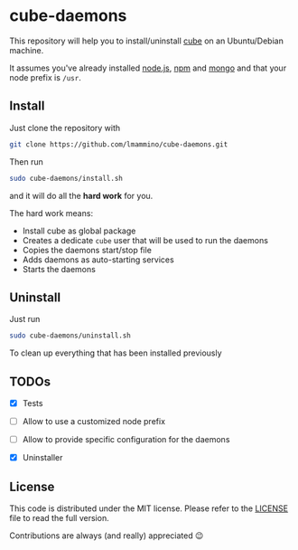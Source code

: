 cube-daemons
============

This repository will help you to install/uninstall [cube](https://github.com/square/cube) on an Ubuntu/Debian machine.

It assumes you've already installed [node.js](http://nodejs.org/), [npm](https://www.npmjs.org/) and [mongo](https://www.mongodb.org/) and that your node prefix is `/usr`.


## Install

Just clone the repository with 

```bash
git clone https://github.com/lmammino/cube-daemons.git
```

Then run 

```bash
sudo cube-daemons/install.sh
```

and it will do all the **hard work** for you.

The hard work means:

 - Install cube as global package
 - Creates a dedicate `cube` user that will be used to run the daemons
 - Copies the daemons start/stop file
 - Adds daemons as auto-starting services
 - Starts the daemons


## Uninstall

Just run

```bash
sudo cube-daemons/uninstall.sh
```

To clean up everything that has been installed previously


## TODOs

 - [X] Tests
 - [ ] Allow to use a customized node prefix
 - [ ] Allow to provide specific configuration for the daemons
 - [X] Uninstaller


## License

This code is distributed under the MIT license. Please refer to the [LICENSE](/LICENSE) file to read the full version.

Contributions are always (and really) appreciated :wink: